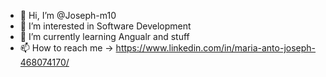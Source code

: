 - 👋 Hi, I’m @Joseph-m10
- 👀 I’m interested in Software Development
- 🌱 I’m currently learning Angualr and stuff
- 📫 How to reach me -> https://www.linkedin.com/in/maria-anto-joseph-468074170/

<!---
Joseph-m10/Joseph-m10 is a ✨ special ✨ repository because its `README.md` (this file) appears on your GitHub profile.
You can click the Preview link to take a look at your changes.
--->
